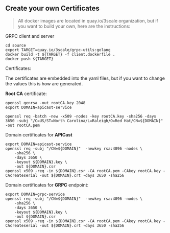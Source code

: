 ## Create your own Certificates

> All docker images are located in quay.io/3scale organization, but if you want to build your own, here are the instructions:

GRPC client and server

```shell
cd source
export TARGET=quay.io/3scale/grpc-utils:golang
docker build -t ${TARGET} -f client.dockerfile .
docker push ${TARGET}
```

Certificates:

The certificates are embedded into the yaml files, but if you want to change the
values this is how are generated.

**Root CA** certificate:

```shell
openssl genrsa -out rootCA.key 2048
export DOMAIN=apicast-service

openssl req -batch -new -x509 -nodes -key rootCA.key -sha256 -days 3650 -subj "/C=US/ST=North Carolina/L=Raleigh/O=Red Hat/CN=${DOMAIN}" -out rootCA.pem
```

Domain certificates for **APICast**

```shell
export DOMAIN=apicast-service
openssl req -subj "/CN=${DOMAIN}"  -newkey rsa:4096 -nodes \
    -sha256 \
    -days 3650 \
    -keyout ${DOMAIN}.key \
    -out ${DOMAIN}.csr
openssl x509 -req -in ${DOMAIN}.csr -CA rootCA.pem -CAkey rootCA.key -CAcreateserial -out ${DOMAIN}.crt -days 3650 -sha256
```

Domain certificates for **GRPC** endpoint:

```shell
export DOMAIN=grpc-service
openssl req -subj "/CN=${DOMAIN}"  -newkey rsa:4096 -nodes \
    -sha256 \
    -days 3650 \
    -keyout ${DOMAIN}.key \
    -out ${DOMAIN}.csr
openssl x509 -req -in ${DOMAIN}.csr -CA rootCA.pem -CAkey rootCA.key -CAcreateserial -out ${DOMAIN}.crt -days 3650 -sha256
```
